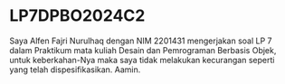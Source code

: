 # LP7DPBO2024C2

Saya Alfen Fajri Nurulhaq dengan NIM 2201431 mengerjakan soal LP 7 dalam Praktikum mata kuliah Desain dan Pemrograman Berbasis Objek, untuk keberkahan-Nya maka saya tidak melakukan kecurangan seperti yang telah dispesifikasikan. Aamin.
